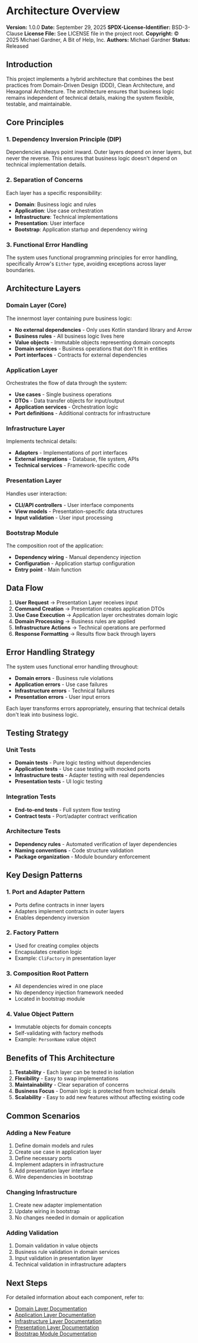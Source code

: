 # Architecture Overview

**Version:** 1.0.0
**Date:** September 29, 2025
**SPDX-License-Identifier:** BSD-3-Clause
**License File:** See LICENSE file in the project root.
**Copyright:** © 2025 Michael Gardner, A Bit of Help, Inc.
**Authors:** Michael Gardner
**Status:** Released

## Introduction

This project implements a hybrid architecture that combines the best practices from Domain-Driven Design (DDD), Clean Architecture, and Hexagonal Architecture. The architecture ensures that business logic remains independent of technical details, making the system flexible, testable, and maintainable.

## Core Principles

### 1. Dependency Inversion Principle (DIP)
Dependencies always point inward. Outer layers depend on inner layers, but never the reverse. This ensures that business logic doesn't depend on technical implementation details.

### 2. Separation of Concerns
Each layer has a specific responsibility:
- **Domain**: Business logic and rules
- **Application**: Use case orchestration
- **Infrastructure**: Technical implementations
- **Presentation**: User interface
- **Bootstrap**: Application startup and dependency wiring

### 3. Functional Error Handling
The system uses functional programming principles for error handling, specifically Arrow's `Either` type, avoiding exceptions across layer boundaries.

## Architecture Layers

### Domain Layer (Core)
The innermost layer containing pure business logic:
- **No external dependencies** - Only uses Kotlin standard library and Arrow
- **Business rules** - All business logic lives here
- **Value objects** - Immutable objects representing domain concepts
- **Domain services** - Business operations that don't fit in entities
- **Port interfaces** - Contracts for external dependencies

### Application Layer
Orchestrates the flow of data through the system:
- **Use cases** - Single business operations
- **DTOs** - Data transfer objects for input/output
- **Application services** - Orchestration logic
- **Port definitions** - Additional contracts for infrastructure

### Infrastructure Layer
Implements technical details:
- **Adapters** - Implementations of port interfaces
- **External integrations** - Database, file system, APIs
- **Technical services** - Framework-specific code

### Presentation Layer
Handles user interaction:
- **CLI/API controllers** - User interface components
- **View models** - Presentation-specific data structures
- **Input validation** - User input processing

### Bootstrap Module
The composition root of the application:
- **Dependency wiring** - Manual dependency injection
- **Configuration** - Application startup configuration
- **Entry point** - Main function

## Data Flow

1. **User Request** → Presentation Layer receives input
2. **Command Creation** → Presentation creates application DTOs
3. **Use Case Execution** → Application layer orchestrates domain logic
4. **Domain Processing** → Business rules are applied
5. **Infrastructure Actions** → Technical operations are performed
6. **Response Formatting** → Results flow back through layers

## Error Handling Strategy

The system uses functional error handling throughout:
- **Domain errors** - Business rule violations
- **Application errors** - Use case failures
- **Infrastructure errors** - Technical failures
- **Presentation errors** - User input errors

Each layer transforms errors appropriately, ensuring that technical details don't leak into business logic.

## Testing Strategy

### Unit Tests
- **Domain tests** - Pure logic testing without dependencies
- **Application tests** - Use case testing with mocked ports
- **Infrastructure tests** - Adapter testing with real dependencies
- **Presentation tests** - UI logic testing

### Integration Tests
- **End-to-end tests** - Full system flow testing
- **Contract tests** - Port/adapter contract verification

### Architecture Tests
- **Dependency rules** - Automated verification of layer dependencies
- **Naming conventions** - Code structure validation
- **Package organization** - Module boundary enforcement

## Key Design Patterns

### 1. Port and Adapter Pattern
- Ports define contracts in inner layers
- Adapters implement contracts in outer layers
- Enables dependency inversion

### 2. Factory Pattern
- Used for creating complex objects
- Encapsulates creation logic
- Example: `CliFactory` in presentation layer

### 3. Composition Root Pattern
- All dependencies wired in one place
- No dependency injection framework needed
- Located in bootstrap module

### 4. Value Object Pattern
- Immutable objects for domain concepts
- Self-validating with factory methods
- Example: `PersonName` value object

## Benefits of This Architecture

1. **Testability** - Each layer can be tested in isolation
2. **Flexibility** - Easy to swap implementations
3. **Maintainability** - Clear separation of concerns
4. **Business Focus** - Domain logic is protected from technical details
5. **Scalability** - Easy to add new features without affecting existing code

## Common Scenarios

### Adding a New Feature
1. Define domain models and rules
2. Create use case in application layer
3. Define necessary ports
4. Implement adapters in infrastructure
5. Add presentation layer interface
6. Wire dependencies in bootstrap

### Changing Infrastructure
1. Create new adapter implementation
2. Update wiring in bootstrap
3. No changes needed in domain or application

### Adding Validation
1. Domain validation in value objects
2. Business rule validation in domain services
3. Input validation in presentation layer
4. Technical validation in infrastructure adapters

## Next Steps

For detailed information about each component, refer to:
- [Domain Layer Documentation](./domain-layer.md)
- [Application Layer Documentation](./application-layer.md)
- [Infrastructure Layer Documentation](./infrastructure-layer.md)
- [Presentation Layer Documentation](./presentation-layer.md)
- [Bootstrap Module Documentation](./bootstrap-module.md)